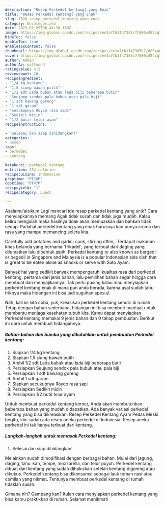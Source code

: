 ```yaml
---
description: "Resep Perkedel kentang{ yang Enak"
title: "Resep Perkedel kentang{ yang Enak"
slug: 1528-resep-perkedel-kentang-yang-enak
category: Uncategorized
date: 2023-01-29T06:44:36.110Z
image: https://img-global.cpcdn.com/recipes/ee1a7fb1f47385c7/680x482cq70/perkedel-kentang-foto-resep-utama.jpg
hideToc: false
enableToc: true
enableTocContent: false
thumbnail: https://img-global.cpcdn.com/recipes/ee1a7fb1f47385c7/680x482cq70/perkedel-kentang-foto-resep-utama.jpg
cover: https://img-global.cpcdn.com/recipes/ee1a7fb1f47385c7/680x482cq70/perkedel-kentang-foto-resep-utama.jpg
author: Admin
authorAv: notfound
ratingvalue: 4.5
reviewcount: 20
recipeingredient:
- "1/4 kg kentang"
- "1,5 siung bawah putih"
- "1/2 sdt Lada bubuk atau lada biji beberapa butir"
- "Seujung sendok pala bubuk atau pala biji"
- "1 sdt bawang goreng"
- "1 sdt garam"
- "secukupnya Royco rasa sapi"
- "Sedikit micin"
- "1/2 butir telur ayam"
recipeinstructions:

- "Selesai dan siap dihidangkan!"
categories:
- Resep
tags:
- perkedel
- kentang

katakunci: perkedel kentang 
nutrition: 284 calories
recipecuisine: Indonesian
preptime: "PT16M"
cooktime: "PT47M"
recipeyield: "1"
recipecategory: Lunch

---
```



Asalamu'alaikum Lagi mencari ide resep perkedel kentang yang unik? Cara menyiapkannya memang Agak tidak susah dan tidak juga mudah. Kalau keliru mengolah maka hasilnya tidak akan memuaskan dan bahkan tidak sedap. Padahal perkedel kentang yang enak harusnya kan punya aroma dan rasa yang mampu memancing selera kita.


Carefully add potatoes and garlic; cook, stirring often,. Terdapat makanan khas belanda yang bernama &#39;frikadel&#39;, yang terbuat dari daging yang dilumatkan lalu dibentuk pipih. Perkedel kentang or also known as bergedil or begedil in Singapore and Malaysia is a popular Indonesian side dish that is great to be eaten alone as snacks or serve with Soto Ayam.

Banyak hal yang sedikit banyak mempengaruhi kualitas rasa dari perkedel kentang, pertama dari jenis bahan, lalu pemilihan bahan segar hingga cara membuat dan menyajikannya. Tak perlu pusing kalau mau menyiapkan perkedel kentang enak di mana pun anda berada, karena asal sudah tahu triknya maka hidangan ini bisa jadi suguhan spesial.


Nah, kali ini kita coba, yuk, kreasikan perkedel kentang sendiri di rumah. Tetap dengan bahan sederhana, hidangan ini bisa memberi manfaat untuk membantu menjaga kesehatan tubuh kita. Kamu dapat menyiapkan Perkedel kentang memakai 9 jenis bahan dan 0 tahap pembuatan. Berikut ini cara untuk membuat hidangannya.

<!--inarticleads1-->

##### Bahan-bahan dan bumbu yang dibutuhkan untuk pembuatan Perkedel kentang:

1. Siapkan 1/4 kg kentang
1. Siapkan 1,5 siung bawah putih
1. Ambil 1/2 sdt Lada bubuk atau lada biji beberapa butir
1. Persiapkan Seujung sendok pala bubuk atau pala biji
1. Persiapkan 1 sdt bawang goreng
1. Ambil 1 sdt garam
1. Siapkan secukupnya Royco rasa sapi
1. Persiapkan Sedikit micin
1. Persiapkan 1/2 butir telur ayam


Untuk membuat perkedel kentang kornet, Anda akan membutuhkan beberapa bahan yang mudah didapatkan. Ada banyak variasi perkedel kentang yang bisa dikreasikan. Resep Perkedel Kentang Ayam Pedas Meski begitu, kini sudah ada resep aneka perkedel di Indonesia. Resep aneka perkedel ini tak hanya terbuat dari kentang. 

<!--inarticleads2-->

##### Langkah-langkah untuk memasak Perkedel kentang:


1. Selesai dan siap dihidangkan!

Melainkan sudah dimodifikasi dengan berbagai bahan. Mulai dari jagung, daging, tahu ikan, tempe, mozzarella, dan telur puyuh. Perkedel kentang dibuat dari kentang yang sudah dihaluskan setelah kentang digoreng atau dikukus. Perkedel kentang bisa dikonsumsi sebagai lauk teman nasi atau cemilan yang nikmat. Tentunya membuat perkedel kentang di rumah tidaklah susah. 

Gimana nih? Gampang kan? Itulah cara menyiapkan perkedel kentang yang bisa kamu praktikkan di rumah. Selamat menikmati
